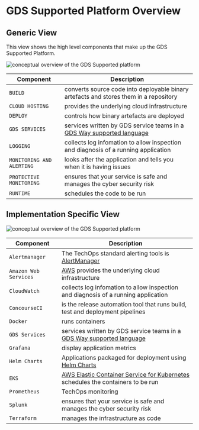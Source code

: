 #  GDS Supported Platform Overview

## Generic View

This view shows the high level components that make up the GDS Supported Platform.

![conceptual overview of the GDS Supported platform](diagrams/gsp-architecture-overview-1.svg)

<!-- __[edit draw.io diagram](https://www.draw.io/?state=%7B%22ids%22:%5B%221ferkexNsCzQ8Dzjlfjw8O3nuQ-O1fqC2%22%5D,%22action%22:%22open%22,%22userId%22:%22104206899246339571570%22%7D#G1ferkexNsCzQ8Dzjlfjw8O3nuQ-O1fqC2)__
-->

|Component|Description|
|---------|-----------|
|`BUILD`| converts source code into deployable binary artefacts and stores them in a repository|
|`CLOUD HOSTING`| provides the underlying cloud infrastructure|
|`DEPLOY`| controls how binary artefacts are deployed|
|`GDS SERVICES`| services written by GDS service teams in a [GDS Way supported language](https://gds-way.cloudapps.digital/standards/programming-languages.html)|
|`LOGGING`| collects log infomation to allow inspection and diagnosis of a running application|
|`MONITORING AND ALERTING`| looks after the application and tells you when it is having issues|
|`PROTECTIVE MONITORING`| ensures that your service is safe and manages the cyber security risk|
|`RUNTIME`| schedules the code to be run|

## Implementation Specific View

![conceptual overview of the GDS Supported platform](diagrams/gsp-architecture-overview-2.svg)
<!-- __[edit draw.io diagram](https://www.draw.io/?page-id=57IuSGMr5HFuiTqhkUpW#G1bmlKDb62yOyPeLGsdemJwwjSU60_cYlO)__
-->


|Component|Description|
|---------|-----------|
|`Alertmanager`| The TechOps standard alerting tools is [AlertManager](https://prometheus.io/docs/alerting/alertmanager/) |
|`Amazon Web Services`| [AWS](https://aws.amazon.com) provides the underlying cloud infrastructure|
|`CloudWatch`| collects log infomation to allow inspection and diagnosis of a running application|
|`ConcourseCI`| is the release automation tool that runs build, test and deployment pipelines|
|`Docker`| runs  containers |
|`GDS Services`| services written by GDS service teams in a [GDS Way supported language](https://gds-way.cloudapps.digital/standards/programming-languages.html)|
|`Grafana`| display application metrics|
|`Helm Charts`|Applications packaged for deployment using [Helm Charts](https://helm.sh/docs/developing_charts/) |
|`EKS`| [AWS Elastic Container Service for Kubernetes](https:/aws.amazon.com/eks) schedules the containers to be run
|`Prometheus`| TechOps monitoring |
|`Splunk`| ensures that your service is safe and manages the cyber security risk|
|`Terraform` | manages the infrastructure as code |


<!--
sources:
- the original schematic
- the eIDAS diagram in the eidas proposal
-->
